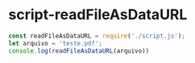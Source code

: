 # script-readFileAsDataURL
```js
const readFileAsDataURL = require('./script.js');
let arquivo = 'teste.pdf';
console.log(readFileAsDataURL(arquivo))
```
